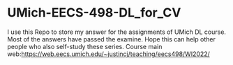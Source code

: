 # UMich-EECS-498-DL_for_CV
I use this Repo to store my answer for the assignments of UMich DL course.
Most of the answers have passed the examine.
Hope this can help other people who also self-study these series.
Course main web:https://web.eecs.umich.edu/~justincj/teaching/eecs498/WI2022/
